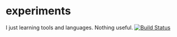# experiments
I just learning tools and languages. Nothing useful.
[![Build Status](https://travis-ci.org/asakura-kazumi/experiments.svg?branch=master)](https://travis-ci.org/asakura-kazumi/experiments)
